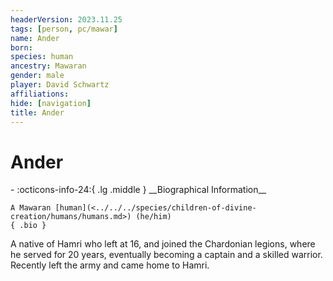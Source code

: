 ```yaml
---
headerVersion: 2023.11.25
tags: [person, pc/mawar]
name: Ander
born:
species: human
ancestry: Mawaran
gender: male
player: David Schwartz
affiliations:
hide: [navigation]
title: Ander
---
```

# Ander
<div class="grid cards ext-narrow-margin ext-one-column" markdown>
- :octicons-info-24:{ .lg .middle } __Biographical Information__

    A Mawaran [human](<../../../species/children-of-divine-creation/humans/humans.md>) (he/him)  
    { .bio }

</div>


A native of Hamri who left at 16, and joined the Chardonian legions, where he served for 20 years, eventually becoming a captain and a skilled warrior. Recently left the army and came home to Hamri.